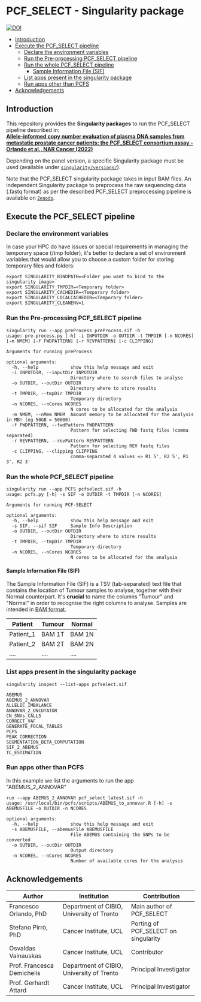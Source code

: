 # PCF\_SELECT - Singularity package

[![DOI](https://zenodo.org/badge/DOI/10.1093/narcan/zcac016.svg)](https://doi.org/10.1093/narcan/zcac016)

- [Introduction](#intro)
- [Execute the PCF\_SELECT pipeline](#execute-pcf)
  * [Declare the environment variables](#declare-the-environment-variables)
  * [Run the Pre-processing PCF\_SELECT pipeline](#run-the-preprocess)
  * [Run the whole PCF\_SELECT pipeline](#run-the-whole-pcfs-pipeline)
    + [Sample Information File (SIF)](#sample-information-file--sif-)
  * [List apps present in the singularity package](#list-apps-present-in-the-singularity-package)
  * [Run apps other than PCFS](#run-apps-other-than-pcfs)
- [Acknowledgements](#acknow)

## Introduction <a name="intro"></a>

This repository provides the **Singularity packages** to run the PCF\_SELECT pipeline described in:  
**[Allele-informed copy number evaluation of plasma DNA samples from metastatic prostate cancer patients: the PCF_SELECT consortium assay - Orlando et al., NAR Cancer (2022)](https://doi.org/10.1093/narcan/zcac016)**  

Depending on the panel version, a specific Singularity package must be used (available under [`singularity/versions/`](singularity/versions/)).

Note that the PCF_SELECT singularity package takes in input BAM files. An independent Singularity package to preprocess the raw sequencing data (.fastq format) as per the described PCF_SELECT preprocessing pipeline is available on [`Zenodo`](ZENODO_URL).

## Execute the PCF\_SELECT pipeline <a name="execute-pcf"></a>

### Declare the environment variables <a name="declare-the-environment-variables"></a>
In case your HPC do have issues or special requirements in managing the temporary space (/tmp folder), it's better to declare a set of environment variables that would allow you to choose a custom folder for storing temporary files and folders:
```
export SINGULARITY_BINDPATH=<Folder you want to bind to the singularity image>
export SINGULARITY_TMPDIR=<Temporary folder>
export SINGULARITY_CACHEDIR=<Temporary folder>
export SINGULARITY_LOCALCACHEDIR=<Temporary folder>
export SINGULARITY_CLEANENV=1
```

### Run the Pre-processing PCF\_SELECT pipeline <a name="run-the-preprocess"></a>
```
singularity run --app preProcess preProcess.sif -h
usage: pre-process.py [-h] -i INPUTDIR -o OUTDIR -t TMPDIR [-n NCORES] [-m NMEM] [-f FWDPATTERN] [-r REVPATTERN] [-c CLIPPING]

Arguments for running preProcess

optional arguments:
  -h, --help            show this help message and exit
  -i INPUTDIR, --inputDir INPUTDIR
                        Directory where to search files to analyse
  -o OUTDIR, --outDir OUTDIR
                        Directory where to store results
  -t TMPDIR, --tmpDir TMPDIR
                        Temporary directory
  -n NCORES, --nCores NCORES
                        N cores to be allocated for the analysis
  -m NMEM, --nMem NMEM  Amount memory to be allocated for the analysis in MB! (eg 50GB = 50000)
  -f FWDPATTERN, --fwdPattern FWDPATTERN
                        Pattern for selecting FWD fastq files (comma separated)
  -r REVPATTERN, --revPattern REVPATTERN
                        Pattern for selecting REV fastq files
  -c CLIPPING, --clipping CLIPPING
                        comma-separated 4 values => R1 5', R2 5', R1 3', R2 3'
```

### Run the whole PCF\_SELECT pipeline <a name="run-the-whole-pcfs-pipeline"></a>
```
singularity run --app PCFS pcfselect.sif -h
usage: pcfs.py [-h] -s SIF -o OUTDIR -t TMPDIR [-n NCORES]

Arguments for running PCF-SELECT

optional arguments:
  -h, --help            show this help message and exit
  -s SIF, --sif SIF     Sample Info Description
  -o OUTDIR, --outDir OUTDIR
                        Directory where to store results
  -t TMPDIR, --tmpDir TMPDIR
                        Temporary directory
  -n NCORES, --nCores NCORES
                        N cores to be allocated for the analysis
```
#### Sample Information File (SIF) <a name="sample-information-file--sif-"></a>
The Sample Information File (SIF) is a TSV (tab-separated) text file that contains the location of Tumour samples to analyse, together with their Normal counterpart.
It's **crucial** to name the columns "Tumour" and "Normal" in order to recognise the right columns to analyse. Samples are intended in [BAM format](https://samtools.github.io/hts-specs/SAMv1.pdf). 

| Patient | Tumour | Normal |
| ------- | ------ | ------ |
| Patient_1 | BAM 1T | BAM 1N |
| Patient_2 |BAM 2T | BAM 2N |
| .... | ....  | ....   |

### List apps present in the singularity package <a name="list-apps-present-in-the-singularity-package"></a>
```
singularity inspect --list-apps pcfselect.sif

ABEMUS
ABEMUS_2_ANNOVAR
ALLELIC_IMBALANCE
ANNOVAR_2_ONCOTATOR
CN_SNVs_CALLS
CORRECT_VAF
GENERATE_FOCAL_TABLES
PCFS
PEAK_CORRECTION
SEGMENTATION_BETA_COMPUTATION
SIF_2_ABEMUS
TC_ESTIMATION
```

### Run apps other than PCFS <a name="run-apps-other-than-pcfs"></a>
In this example we list the arguments to run the app "ABEMUS_2_ANNOVAR"
```
run --app ABEMUS_2_ANNOVAR pcf_select_latest.sif -h
usage: /usr/local/bin/pcfs/scripts/ABEMUS_to_annovar.R [-h] -s ABEMUSFILE -o OUTDIR -n NCORES

optional arguments:
  -h, --help            show this help message and exit
  -s ABEMUSFILE, --abemusFile ABEMUSFILE
                        File ABEMUS containing the SNPs to be converted
  -o OUTDIR, --outDir OUTDIR
                        Output directory
  -n NCORES, --nCores NCORES
                        Number of available cores for the analysis
```

## Acknowledgements <a name="acknow"></a>
| Author | Institution | Contribution |
| --------- | ----------- | ------------ |
| Francesco Orlando, PhD | Department of CIBIO, University of Trento | Main author of PCF\_SELECT |
| Stefano Pirrò, PhD | Cancer Institute, UCL | Porting of PCF\_SELECT on singularity |
| Osvaldas Vainauskas | Cancer Institute, UCL | Contributor |
| Prof. Francesca Demichelis | Department of CIBIO, University of Trento | Principal Investigator |
| Prof. Gerhardt Attard | Cancer Institute, UCL | Principal Investigator |
